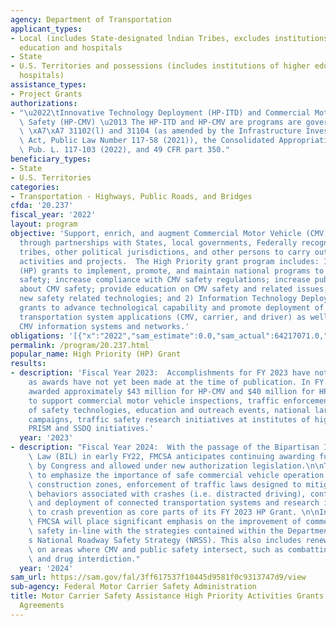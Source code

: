 ```yaml
---
agency: Department of Transportation
applicant_types:
- Local (includes State-designated lndian Tribes, excludes institutions of higher
  education and hospitals
- State
- U.S. Territories and possessions (includes institutions of higher education and
  hospitals)
assistance_types:
- Project Grants
authorizations:
- "\u2022\tInnovative Technology Deployment (HP-ITD) and Commercial Motor Vehicle\
  \ Safety (HP-CMV) \u2013 The HP-ITD and HP-CMV are programs are governed by 49 U.S.C.\
  \ \xA7\xA7 31102(l) and 31104 (as amended by the Infrastructure Investment and Jobs\
  \ Act, Public Law Number 117-58 (2021)), the Consolidated Appropriations Act, 2022,\
  \ Pub. L. 117-103 (2022), and 49 CFR part 350."
beneficiary_types:
- State
- U.S. Territories
categories:
- Transportation - Highways, Public Roads, and Bridges
cfda: '20.237'
fiscal_year: '2022'
layout: program
objective: 'Support, enrich, and augment Commercial Motor Vehicle (CMV) safety programs
  through partnerships with States, local governments, Federally recognized Indian
  tribes, other political jurisdictions, and other persons to carry out high priority
  activities and projects.  The High Priority grant program includes: 1) High Priority
  (HP) grants to implement, promote, and maintain national programs to improve CMV
  safety; increase compliance with CMV safety regulations; increase public awareness
  about CMV safety; provide education on CMV safety and related issues; and demonstrate
  new safety related technologies; and 2) Information Technology Deployment (ITD)
  grants to advance technological capability and promote deployment of intelligent
  transportation system applications (CMV, carrier, and driver) as well as support/maintain
  CMV information systems and networks.'
obligations: '[{"x":"2022","sam_estimate":0.0,"sam_actual":64217071.0,"usa_spending_actual":75264048.99},{"x":"2023","sam_estimate":83000000.0,"sam_actual":0.0,"usa_spending_actual":-2900660.53},{"x":"2024","sam_estimate":83000000.0,"sam_actual":0.0,"usa_spending_actual":0.0}]'
permalink: /program/20.237.html
popular_name: High Priority (HP) Grant
results:
- description: 'Fiscal Year 2023:  Accomplishments for FY 2023 have not been announced
    as awards have not yet been made at the time of publication. In FY 2022, FMCSA
    awarded approximately $43 million for HP-CMV and $40 million for HP-ITD grants
    to support commercial motor vehicle inspections, traffic enforcement, deployments
    of safety technologies, education and outreach events, national large truck safety
    campaigns, traffic safety research initiatives at institutes of higher learning,
    PRISM and SSDQ initiatives.'
  year: '2023'
- description: "Fiscal Year 2024:  With the passage of the Bipartisan Infrastructure\
    \ Law (BIL) in early FY22, FMCSA anticipates continuing awarding funds as appropriated\
    \ by Congress and allowed under new authorization legislation.\n\nThe FMCSA expects\
    \ to emphasize the importance of safe commercial vehicle operation within highway\
    \ construction zones, enforcement of traffic laws designed to mitigate driver\
    \ behaviors associated with crashes (i.e. distracted driving), continued development\
    \ and deployment of connected transportation systems and research into areas relating\
    \ to crash prevention as core parts of its FY 2023 HP Grant. \n\nIn addition,\
    \ FMCSA will place significant emphasis on the improvement of commercial vehicle\
    \ safety in-line with the strategies contained within the Department of Transportation\u2019\
    s National Roadway Safety Strategy (NRSS). This also includes renewed emphasis\
    \ on areas where CMV and public safety intersect, such as combatting human trafficking\
    \ and drug interdiction."
  year: '2024'
sam_url: https://sam.gov/fal/3ff617537f10445d9581f0c9313747d9/view
sub-agency: Federal Motor Carrier Safety Administration
title: Motor Carrier Safety Assistance High Priority Activities Grants and Cooperative
  Agreements
---
```

